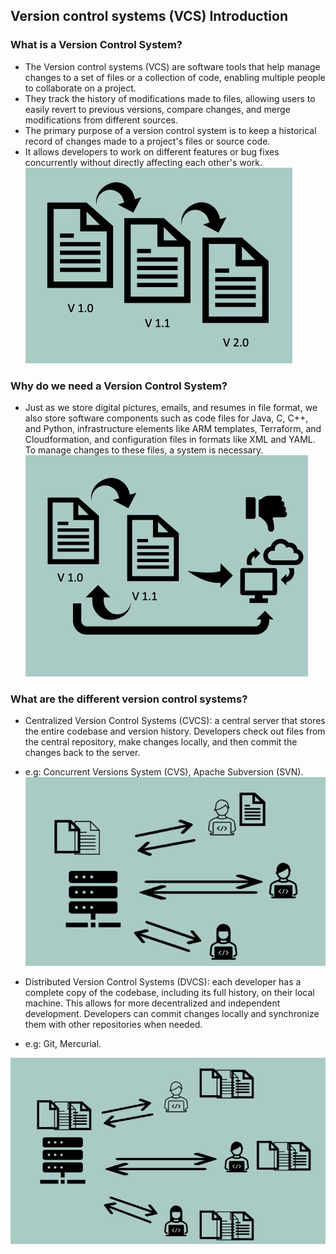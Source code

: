 ## Version control systems (VCS) Introduction ##

### What is a Version Control System? ###
- The Version control systems (VCS) are software tools that help manage changes to a set of files or a collection of code, enabling multiple people to collaborate on a project. 
- They track the history of modifications made to files, allowing users to easily revert to previous versions, compare changes, and merge modifications from different sources.
- The primary purpose of a version control system is to keep a historical record of changes made to a project's files or source code. 
- It allows developers to work on different features or bug fixes concurrently without directly affecting each other's work.
![Version Control System](https://github.com/yetanothermasterylearning/git/blob/main/01.%20Introduction/Pictures/version_control_system.png)

### Why do we need a Version Control System? ###
- Just as we store digital pictures, emails, and resumes in file format, we also store software components such as code files for Java, C, C++, and Python, infrastructure elements like ARM templates, Terraform, and Cloudformation, and configuration files in formats like XML and YAML. To manage changes to these files, a system is necessary.
![Version Control System](https://github.com/yetanothermasterylearning/git/blob/main/01.%20Introduction/Pictures/version_control_system_2.png)

### What are the different version control systems? ###
- Centralized Version Control Systems (CVCS): a central server that stores the entire codebase and version history. Developers check out files from the central repository, make changes locally, and then commit the changes back to the server. 
- e.g: Concurrent Versions System (CVS), Apache Subversion (SVN).
![Centralized Version Control Systems](https://github.com/yetanothermasterylearning/git/blob/main/01.%20Introduction/Pictures/cvcs.png)

- Distributed Version Control Systems (DVCS): each developer has a complete copy of the codebase, including its full history, on their local machine. This allows for more decentralized and independent development. Developers can commit changes locally and synchronize them with other repositories when needed. 
- e.g: Git, Mercurial.

![Distributed Version Control Systems](https://github.com/yetanothermasterylearning/git/blob/main/01.%20Introduction/Pictures/dvcs.png)

